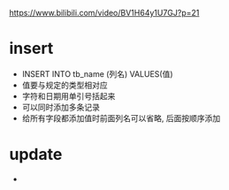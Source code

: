 https://www.bilibili.com/video/BV1H64y1U7GJ?p=21

# insert
- INSERT INTO tb_name (列名) VALUES(值)
- 值要与规定的类型相对应
- 字符和日期用单引号括起来
- 可以同时添加多条记录
- 给所有字段都添加值时前面列名可以省略, 后面按顺序添加

# update
- 
